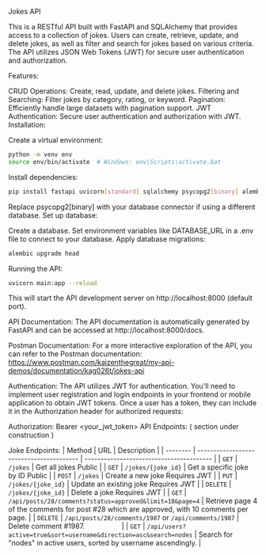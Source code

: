 Jokes API

This is a RESTful API built with FastAPI and SQLAlchemy that provides access to a collection of jokes. Users can create, retrieve, update, and delete jokes, as well as filter and search for jokes based on various criteria. The API utilizes JSON Web Tokens (JWT) for secure user authentication and authorization.

Features:

CRUD Operations: Create, read, update, and delete jokes.
Filtering and Searching: Filter jokes by category, rating, or keyword.
Pagination: Efficiently handle large datasets with pagination support.
JWT Authentication: Secure user authentication and authorization with JWT.
Installation:

Create a virtual environment:

```Bash
python -m venv env
source env/bin/activate  # Windows: env\Scripts\activate.bat
```

Install dependencies:

```Bash
pip install fastapi uvicorn[standard] sqlalchemy psycopg2[binary] alembic python-dotenv passlib[bcrypt] jwt
```

Replace psycopg2[binary] with your database connector if using a different database.
Set up database:

Create a database.
Set environment variables like DATABASE_URL in a .env file to connect to your database.
Apply database migrations:

```Bash
alembic upgrade head
```

Running the API:

```Bash
uvicorn main:app --reload
```

This will start the API development server on http://localhost:8000 (default port).

API Documentation:
The API documentation is automatically generated by FastAPI and can be accessed at http://localhost:8000/docs.

Postman Documentation:
For a more interactive exploration of the API, you can refer to the Postman documentation: https://www.postman.com/kaizenthegreat/my-api-demos/documentation/kag026t/jokes-api

Authentication:
The API utilizes JWT for authentication. You'll need to implement user registration and login endpoints in your frontend or mobile application to obtain JWT tokens. Once a user has a token, they can include it in the Authorization header for authorized requests:

Authorization: Bearer <your_jwt_token>
API Endpoints: ( section under construction )

Joke Endpoints:
| Method   | URL                                      | Description                              |
| -------- | ---------------------------------------- | ---------------------------------------- |
| `GET`    | `/jokes`                                 | Get all jokes	Public                     |
| `GET`    | `/jokes/{joke_id}`                       | Get a specific joke by ID	Public         |
| `POST`   | `/jokes`                                 | Create a new joke	Requires JWT           |
| `PUT`    | `/jokes/{joke_id}`                       | Update an existing joke	Requires JWT     |
| `DELETE` | `/jokes/{joke_id}`                       | Delete a joke	Requires JWT               |
| `GET`    | `/api/posts/28/comments?status=approved&limit=10&page=4` | Retrieve page 4 of the comments for post #28 which are approved, with 10 comments per page. |
| `DELETE` | `/api/posts/28/comments/1987` or `/api/comments/1987` | Delete comment #1987.                    |
| `GET`    | `/api/users?active=true&sort=username&direction=asc&search=nodes` | Search for "nodes" in active users, sorted  by username ascendingly. |
